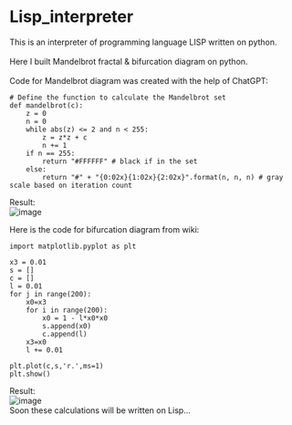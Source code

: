 # Lisp_interpreter
This is an interpreter of programming language LISP written on python.
<br>
<br>
Here I built Mandelbrot fractal & bifurcation diagram on python.
<br>
<br>
Code for Mandelbrot diagram was created with the help of ChatGPT:
```
# Define the function to calculate the Mandelbrot set
def mandelbrot(c):
    z = 0
    n = 0
    while abs(z) <= 2 and n < 255:
        z = z*z + c
        n += 1
    if n == 255:
        return "#FFFFFF" # black if in the set
    else:
        return "#" + "{0:02x}{1:02x}{2:02x}".format(n, n, n) # gray scale based on iteration count
```
Result:
<br>
![image](https://user-images.githubusercontent.com/71407757/230757546-1c3f21d9-251d-4b10-af72-df34f0c2c6d1.png)

Here is the code for bifurcation diagram from wiki:

```
import matplotlib.pyplot as plt

x3 = 0.01
s = []
c = []
l = 0.01
for j in range(200):
    x0=x3
    for i in range(200):
        x0 = 1 - l*x0*x0
        s.append(x0)
        c.append(l)
    x3=x0
    l += 0.01

plt.plot(c,s,'r.',ms=1)
plt.show()
```
Result:
<br>
![image](https://user-images.githubusercontent.com/71407757/230757636-25f5bbec-a964-4074-ac1c-62bc9866dadb.png)
<br>
Soon these calculations will be written on Lisp...
